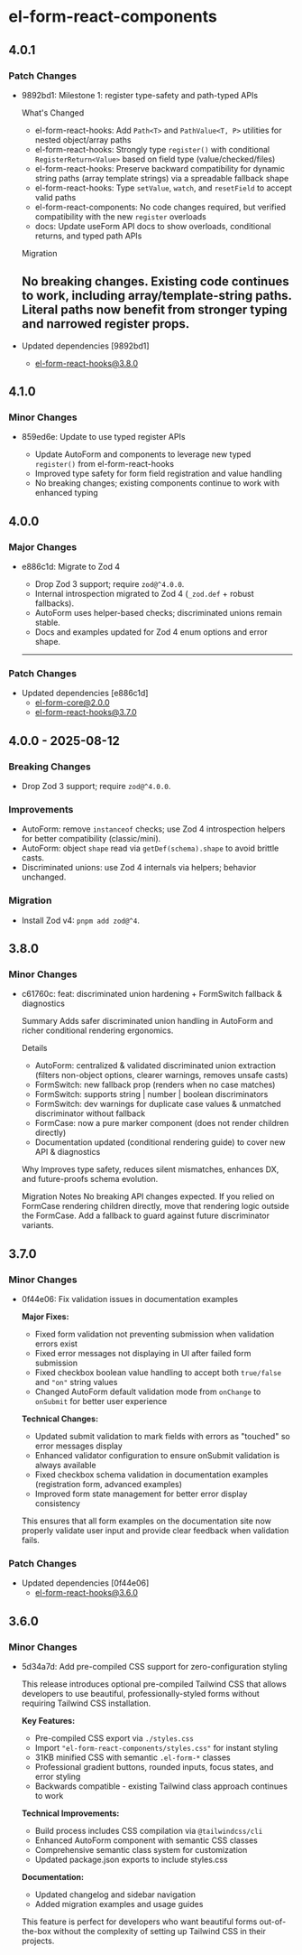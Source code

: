 # el-form-react-components

## 4.0.1

### Patch Changes

- 9892bd1: Milestone 1: register type-safety and path-typed APIs

  What's Changed

  - el-form-react-hooks: Add `Path<T>` and `PathValue<T, P>` utilities for nested object/array paths
  - el-form-react-hooks: Strongly type `register()` with conditional `RegisterReturn<Value>` based on field type (value/checked/files)
  - el-form-react-hooks: Preserve backward compatibility for dynamic string paths (array template strings) via a spreadable fallback shape
  - el-form-react-hooks: Type `setValue`, `watch`, and `resetField` to accept valid paths
  - el-form-react-components: No code changes required, but verified compatibility with the new `register` overloads
  - docs: Update useForm API docs to show overloads, conditional returns, and typed path APIs

  Migration

  ## No breaking changes. Existing code continues to work, including array/template-string paths. Literal paths now benefit from stronger typing and narrowed register props.

- Updated dependencies [9892bd1]
  - el-form-react-hooks@3.8.0

## 4.1.0

### Minor Changes

- 859ed6e: Update to use typed register APIs

  - Update AutoForm and components to leverage new typed `register()` from el-form-react-hooks
  - Improved type safety for form field registration and value handling
  - No breaking changes; existing components continue to work with enhanced typing

## 4.0.0

### Major Changes

- e886c1d: Migrate to Zod 4

  - Drop Zod 3 support; require `zod@^4.0.0`.
  - Internal introspection migrated to Zod 4 (`_zod.def` + robust fallbacks).
  - AutoForm uses helper-based checks; discriminated unions remain stable.
  - Docs and examples updated for Zod 4 enum options and error shape.

  ***

### Patch Changes

- Updated dependencies [e886c1d]
  - el-form-core@2.0.0
  - el-form-react-hooks@3.7.0

## 4.0.0 - 2025-08-12

### Breaking Changes

- Drop Zod 3 support; require `zod@^4.0.0`.

### Improvements

- AutoForm: remove `instanceof` checks; use Zod 4 introspection helpers for better compatibility (classic/mini).
- AutoForm: object `shape` read via `getDef(schema).shape` to avoid brittle casts.
- Discriminated unions: use Zod 4 internals via helpers; behavior unchanged.

### Migration

- Install Zod v4: `pnpm add zod@^4`.

## 3.8.0

### Minor Changes

- c61760c: feat: discriminated union hardening + FormSwitch fallback & diagnostics

  Summary
  Adds safer discriminated union handling in AutoForm and richer conditional rendering ergonomics.

  Details

  - AutoForm: centralized & validated discriminated union extraction (filters non-object options, clearer warnings, removes unsafe casts)
  - FormSwitch: new fallback prop (renders when no case matches)
  - FormSwitch: supports string | number | boolean discriminators
  - FormSwitch: dev warnings for duplicate case values & unmatched discriminator without fallback
  - FormCase: now a pure marker component (does not render children directly)
  - Documentation updated (conditional rendering guide) to cover new API & diagnostics

  Why
  Improves type safety, reduces silent mismatches, enhances DX, and future-proofs schema evolution.

  Migration Notes
  No breaking API changes expected. If you relied on FormCase rendering children directly, move that rendering logic outside the FormCase. Add a fallback to guard against future discriminator variants.

## 3.7.0

### Minor Changes

- 0f44e06: Fix validation issues in documentation examples

  **Major Fixes:**

  - Fixed form validation not preventing submission when validation errors exist
  - Fixed error messages not displaying in UI after failed form submission
  - Fixed checkbox boolean value handling to accept both `true/false` and `"on"` string values
  - Changed AutoForm default validation mode from `onChange` to `onSubmit` for better user experience

  **Technical Changes:**

  - Updated submit validation to mark fields with errors as "touched" so error messages display
  - Enhanced validator configuration to ensure onSubmit validation is always available
  - Fixed checkbox schema validation in documentation examples (registration form, advanced examples)
  - Improved form state management for better error display consistency

  This ensures that all form examples on the documentation site now properly validate user input and provide clear feedback when validation fails.

### Patch Changes

- Updated dependencies [0f44e06]
  - el-form-react-hooks@3.6.0

## 3.6.0

### Minor Changes

- 5d34a7d: Add pre-compiled CSS support for zero-configuration styling

  This release introduces optional pre-compiled Tailwind CSS that allows developers to use beautiful, professionally-styled forms without requiring Tailwind CSS installation.

  **Key Features:**

  - Pre-compiled CSS export via `./styles.css`
  - Import `"el-form-react-components/styles.css"` for instant styling
  - 31KB minified CSS with semantic `.el-form-*` classes
  - Professional gradient buttons, rounded inputs, focus states, and error styling
  - Backwards compatible - existing Tailwind class approach continues to work

  **Technical Improvements:**

  - Build process includes CSS compilation via `@tailwindcss/cli`
  - Enhanced AutoForm component with semantic CSS classes
  - Comprehensive semantic class system for customization
  - Updated package.json exports to include styles.css

  **Documentation:**

  - Updated changelog and sidebar navigation
  - Added migration examples and usage guides

  This feature is perfect for developers who want beautiful forms out-of-the-box without the complexity of setting up Tailwind CSS in their projects.
